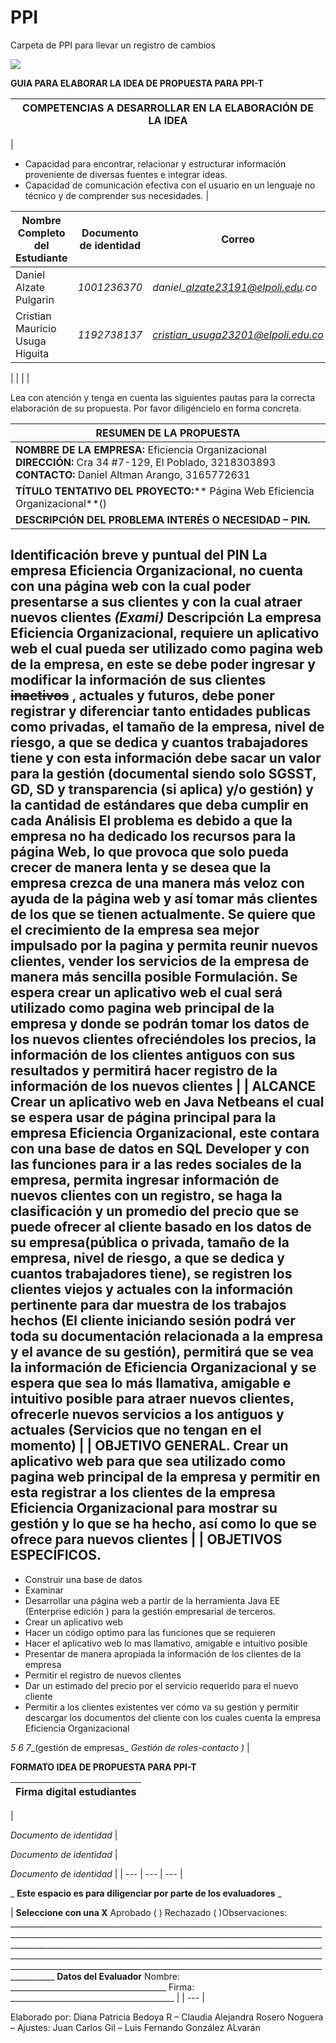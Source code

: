 # PPI
Carpeta de PPI para llevar un registro de cambios


![](RackMultipart20220917-1-sd7gl8_html_6f880c47412f1663.jpg)

**GUIA PARA ELABORAR LA IDEA DE PROPUESTA PARA PPI-T**

| **COMPETENCIAS A DESARROLLAR EN LA ELABORACIÓN DE LA IDEA** |
| --- |
|
- Capacidad para encontrar, relacionar y estructurar información proveniente de diversas fuentes e integrar ideas.
- Capacidad de comunicación efectiva con el usuario en un lenguaje no técnico y de comprender sus necesidades.
 |

| **Nombre Completo del Estudiante** | **Documento de identidad** | **Correo** |
| --- | --- | --- |
| Daniel Alzate Pulgarin | _1001236370_ | _daniel\_alzate23191@elpoli.edu.co_ |
| Cristian Mauricio Usuga Higuita | _1192738137_ | [_cristian\_usuga23201@elpoli.edu.co_](mailto:cristian_usuga23201@elpoli.edu.co) |
|
 |
 |
 |

Lea con atención y tenga en cuenta las siguientes pautas para la correcta elaboración de su propuesta. Por favor diligéncielo en forma concreta.

| **RESUMEN DE LA PROPUESTA** |
| --- |
| **NOMBRE DE LA EMPRESA:** Eficiencia Organizacional **DIRECCIÓN:** Cra 34 #7-129, El Poblado, 3218303893 **CONTACTO:** Daniel Altman Arango, 3165772631 |
| **TÍTULO TENTATIVO DEL PROYECTO:**** Página Web Eficiencia Organizacional**() |
| **DESCRIPCIÓN DEL PROBLEMA INTERÉS O NECESIDAD – PIN.**
**Identificación breve y puntual del PIN** La empresa Eficiencia Organizacional, no cuenta con una página web con la cual poder presentarse a sus clientes y con la cual atraer nuevos clientes _(Exami)_ **Descripción** La empresa Eficiencia Organizacional, requiere un aplicativo web el cual pueda ser utilizado como pagina web de la empresa, en este se debe poder ingresar y modificar la información de sus clientes ~~inactivos~~ , actuales y futuros, debe poner registrar y diferenciar tanto entidades publicas como privadas, el tamaño de la empresa, nivel de riesgo, a que se dedica y cuantos trabajadores tiene y con esta información debe sacar un valor para la gestión (documental siendo solo SGSST, GD, SD y transparencia (si aplica) y/o gestión) y la cantidad de estándares que deba cumplir en cada **Análisis** El problema es debido a que la empresa no ha dedicado los recursos para la página Web, lo que provoca que solo pueda crecer de manera lenta y se desea que la empresa crezca de una manera más veloz con ayuda de la página web y así tomar más clientes de los que se tienen actualmente.
Se quiere que el crecimiento de la empresa sea mejor impulsado por la pagina y permita reunir nuevos clientes, vender los servicios de la empresa de manera más sencilla posible
**Formulación.** Se espera crear un aplicativo web el cual será utilizado como pagina web principal de la empresa y donde se podrán tomar los datos de los nuevos clientes ofreciéndoles los precios, la información de los clientes antiguos con sus resultados y permitirá hacer registro de la información de los nuevos clientes |
| **ALCANCE** Crear un aplicativo web en Java Netbeans el cual se espera usar de página principal para la empresa Eficiencia Organizacional, este contara con una base de datos en SQL Developer y con las funciones para ir a las redes sociales de la empresa, permita ingresar información de nuevos clientes con un registro, se haga la clasificación y un promedio del precio que se puede ofrecer al cliente basado en los datos de su empresa(pública o privada, tamaño de la empresa, nivel de riesgo, a que se dedica y cuantos trabajadores tiene), se registren los clientes viejos y actuales con la información pertinente para dar muestra de los trabajos hechos (El cliente iniciando sesión podrá ver toda su documentación relacionada a la empresa y el avance de su gestión), permitirá que se vea la información de Eficiencia Organizacional y se espera que sea lo más llamativa, amigable e intuitivo posible para atraer nuevos clientes, ofrecerle nuevos servicios a los antiguos y actuales (Servicios que no tengan en el momento)
 |
| **OBJETIVO GENERAL.** Crear un aplicativo web para que sea utilizado como pagina web principal de la empresa y permitir en esta registrar a los clientes de la empresa Eficiencia Organizacional para mostrar su gestión y lo que se ha hecho, así como lo que se ofrece para nuevos clientes |
| **OBJETIVOS ESPECÍFICOS.**
-
- Construir una base de datos
- Examinar
- Desarrollar una página web a partir de la herramienta Java EE (Enterprise edición ) para la gestión empresarial de terceros.
- Crear un aplicativo web
- Hacer un código optimo para las funciones que se requieren
- Hacer el aplicativo web lo mas llamativo, amigable e intuitivo posible
- Presentar de manera apropiada la información de los clientes de la empresa
- Permitir el registro de nuevos clientes
- Dar un estimado del precio por el servicio requerido para el nuevo cliente
- Permitir a los clientes existentes ver cómo va su gestión y permitir descargar los documentos del cliente con los cuales cuenta la empresa Eficiencia Organizacional


_5 6 7__(gestión de empresas_ _Gestión de roles-contacto_
_)_ |

**FORMATO IDEA DE PROPUESTA PARA PPI-T**

| **Firma digital estudiantes** |
| --- |


|

_Documento de identidad_ |

_Documento de identidad_ |

_Documento de identidad_ |
| --- | --- | --- |

_ **Este espacio es para diligenciar por parte de los evaluadores** _

| **Seleccione con una X** Aprobado ( ) Rechazado ( )Observaciones: \_\_\_\_\_\_\_\_\_\_\_\_\_\_\_\_\_\_\_\_\_\_\_\_\_\_\_\_\_\_\_\_\_\_\_\_\_\_\_\_\_\_\_\_\_\_\_\_\_\_\_\_\_\_\_\_\_\_\_\_\_\_\_\_\_\_\_\_\_\_\_\_\_\_\_\_\_\_\_\_\_\_\_\_\_\_\_\_\_\_\_\_\_\_\_\_\_\_\_\_\_\_\_\_\_\_\_\_\_\_\_\_\_\_\_\_\_\_\_\_\_\_\_\_\_\_\_\_\_\_\_\_\_\_\_\_\_\_\_\_\_\_\_\_\_\_\_\_\_\_\_\_\_\_\_\_\_\_\_\_\_\_\_\_\_\_\_\_\_\_\_\_\_\_\_\_\_\_\_\_\_\_\_\_\_\_\_\_\_\_\_\_\_\_\_\_\_\_\_\_\_\_\_\_\_\_\_\_\_\_\_\_\_\_\_\_\_\_\_\_\_\_\_\_\_\_\_\_\_\_\_\_\_\_\_\_\_\_\_\_\_\_\_\_\_\_\_\_\_\_\_\_\_\_\_\_\_\_\_\_\_\_\_\_\_\_\_\_\_\_\_\_\_\_\_\_\_\_\_\_\_\_\_\_\_\_\_\_\_\_\_\_\_\_\_\_\_\_\_\_\_\_\_\_\_\_\_\_\_\_\_\_\_\_\_\_\_\_\_\_\_\_\_\_\_\_\_\_\_\_\_\_\_\_\_\_\_\_\_\_\_\_\_\_\_\_\_\_\_\_\_\_\_\_\_\_\_\_\_\_\_\_\_\_\_\_\_\_\_\_\_\_\_\_\_\_\_\_\_\_\_\_\_\_\_\_\_\_\_\_\_\_\_\_\_\_\_\_\_\_\_ **Datos del Evaluador**
Nombre: \_\_\_\_\_\_\_\_\_\_\_\_\_\_\_\_\_\_\_\_\_\_\_\_\_\_\_\_\_\_\_\_\_\_\_\_\_\_\_ Firma: \_\_\_\_\_\_\_\_\_\_\_\_\_\_\_\_\_\_\_\_\_\_\_\_\_\_\_\_\_\_\_\_\_\_\_\_\_\_\_\_\_ |
| --- |

Elaborado por: Diana Patricia Bedoya R – Claudia Alejandra Rosero Noguera – Ajustes: Juan Carlos Gil – Luis Fernando González ALvarán
